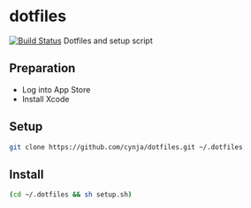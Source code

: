 # dotfiles
[![Build Status](https://travis-ci.org/cynja/dotfiles.svg?branch=master)](https://travis-ci.org/cynja/dotfiles)
Dotfiles and setup script

## Preparation
- Log into App Store
- Install Xcode

## Setup
```bash
git clone https://github.com/cynja/dotfiles.git ~/.dotfiles
```

## Install
```bash
(cd ~/.dotfiles && sh setup.sh)
```